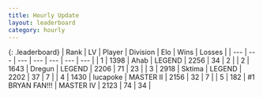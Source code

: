 ```yaml
---
title: Hourly Update
layout: leaderboard
category: hourly
---
```


{: .leaderboard}
| Rank | LV | Player | Division | Elo | Wins | Losses |
| --- | --- | --- | --- | --- | --- | --- |
| <span data-change="0">1</span> | 1398 | <span title="ID: 402846">Ahab</span> | LEGEND | <span data-change="-11">2256</span> | <span data-change="2">34</span> | <span data-change="1">2</span> |
| <span data-change="0">2</span> | 1643 | <span title="ID: 337810">Dregun</span> | LEGEND | <span data-change="0">2206</span> | <span data-change="0">71</span> | <span data-change="0">23</span> |
| <span data-change="0">3</span> | 2918 | <span title="ID: 353063">Sktima</span> | LEGEND | <span data-change="0">2202</span> | <span data-change="0">37</span> | <span data-change="0">7</span> |
| <span data-change="0">4</span> | 1430 | <span title="ID: 41925">lucapoke</span> | MASTER II | <span data-change="0">2156</span> | <span data-change="0">32</span> | <span data-change="0">7</span> |
| <span data-change="0">5</span> | 182 | <span title="ID: 756342">#1 BRYAN FAN!!!</span> | MASTER IV | <span data-change="0">2123</span> | <span data-change="0">74</span> | <span data-change="0">34</span> |